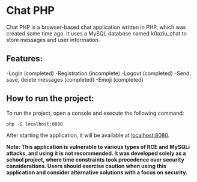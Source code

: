 # Chat PHP
Chat PHP is a browser-based chat application written in PHP, which was created some time ago. It uses a MySQL database named k0aziu_chat to store messages and user information.

## Features:
-Login (completed)
-Registration (incomplete)
-Logout (completed)
-Send, save, delete messages (completed)
-Emoji (completed)
## How to run the project:
To run the project, open a console and execute the following command:

`php -S localhost:8080`

After starting the application, it will be available at <a href="http://localhost:8080">localhost:8080</a>.

**Note: This application is vulnerable to various types of RCE and MySQLi attacks, and using it is not recommended. It was developed solely as a school project, where time constraints took precedence over security considerations. Users should exercise caution when using this application and consider alternative solutions with a focus on security.**
